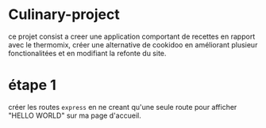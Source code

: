 # Culinary-project

ce projet consist a creer une application  comportant de recettes  en rapport avec le thermomix, créer une alternative de cookidoo en améliorant plusieur fonctionalitées et en modifiant la refonte du  site.

# étape 1

créer les routes ```express``` en ne creant qu'une seule route pour afficher "HELLO WORLD" sur ma page d'accueil.
